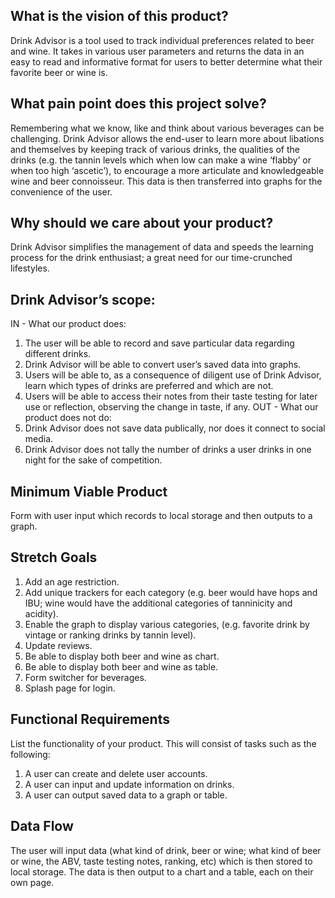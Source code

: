 ## What is the vision of this product? 
Drink Advisor is a tool used to track individual preferences related to beer and wine. It takes in various user parameters and returns the data in an easy to read and informative format for users to better determine what their favorite beer or wine is.

## What pain point does this project solve? 

Remembering what we know, like and think about various beverages can be challenging. Drink Advisor allows the end-user to learn more about libations and themselves by keeping track of various drinks, the qualities of the drinks (e.g. the tannin levels which when low can make a wine ‘flabby’ or when too high ‘ascetic’), to encourage a more articulate and knowledgeable wine and beer connoisseur. This data is then transferred into graphs for the convenience of the user. 

## Why should we care about your product?
Drink Advisor simplifies the management of data and speeds the learning process for the drink enthusiast; a great need for our time-crunched lifestyles. 

## Drink Advisor’s scope:

IN - What our product does:
1. The user will be able to record and save particular data regarding different drinks.
1. Drink Advisor will be able to convert user’s saved data into graphs.
1. Users will be able to, as a consequence of diligent use of Drink Advisor, learn which types of drinks are preferred and which are not. 
1. Users will be able to access their notes from their taste testing for later use or reflection, observing the change in taste, if any.
OUT - What our product does not do:
1. Drink Advisor does not save data publically, nor does it connect to social media. 
1. Drink Advisor does not tally the number of drinks a user drinks in one night for the sake of competition.

## Minimum Viable Product
Form with user input which records to local storage and then outputs to a graph. 

## Stretch Goals
1. Add an age restriction.
1. Add unique trackers for each category (e.g. beer would have hops and IBU; wine would have the additional categories of tanninicity and acidity).
1. Enable the graph to display various categories, (e.g. favorite drink by vintage or ranking drinks by tannin level). 
1. Update reviews.
1. Be able to display both beer and wine as chart.
1. Be able to display both beer and wine as table.
1. Form switcher for beverages.
1. Splash page for login.

## Functional Requirements
List the functionality of your product. This will consist of tasks such as the following:
1. A user can create and delete user accounts.
1. A user can input and update information on drinks.
1. A user can output saved data to a graph or table.

## Data Flow
The user will input data (what kind of drink, beer or wine; what kind of beer or wine, the ABV, taste testing notes, ranking, etc) which is then stored to local storage. The data is then output to a chart and a table, each on their own page. 




